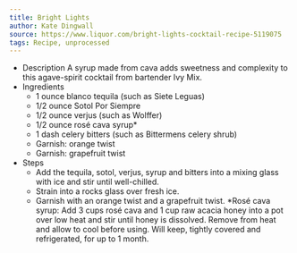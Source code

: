 ```yaml
---
title: Bright Lights
author: Kate Dingwall
source: https://www.liquor.com/bright-lights-cocktail-recipe-5119075
tags: Recipe, unprocessed
---
```

- Description
A syrup made from cava adds sweetness and complexity to this agave-spirit cocktail from bartender Ivy Mix.
- Ingredients
  - 1 ounce blanco tequila (such as Siete Leguas)
  - 1/2 ounce Sotol Por Siempre
  - 1/2 ounce verjus (such as Wolffer)
  - 1/2 ounce rosé cava syrup*
  - 1 dash celery bitters (such as Bittermens celery shrub)
  - Garnish: orange twist
  - Garnish: grapefruit twist
- Steps
  - Add the tequila, sotol, verjus, syrup and bitters into a mixing glass with ice and stir until well-chilled.
  - Strain into a rocks glass over fresh ice.
  - Garnish with an orange twist and a grapefruit twist. *Rosé cava syrup: Add 3 cups rosé cava and 1 cup raw acacia honey into a pot over low heat and stir until honey is dissolved. Remove from heat and allow to cool before using. Will keep, tightly covered and refrigerated, for up to 1 month.